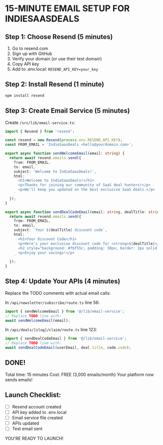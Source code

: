 # 15-MINUTE EMAIL SETUP FOR INDIESAASDEALS

## Step 1: Choose Resend (5 minutes)
1. Go to resend.com
2. Sign up with GitHub
3. Verify your domain (or use their test domain)
4. Copy API key
5. Add to .env.local: `RESEND_API_KEY=your_key`

## Step 2: Install Resend (1 minute)
```bash
npm install resend
```

## Step 3: Create Email Service (5 minutes)
Create `/src/lib/email-service.ts`:

```typescript
import { Resend } from 'resend';

const resend = new Resend(process.env.RESEND_API_KEY);
const FROM_EMAIL = 'IndieSaasDeals <hello@yourdomain.com>';

export async function sendWelcomeEmail(email: string) {
  return await resend.emails.send({
    from: FROM_EMAIL,
    to: email,
    subject: 'Welcome to IndieSaasDeals!',
    html: `
      <h1>Welcome to IndieSaasDeals!</h1>
      <p>Thanks for joining our community of SaaS deal hunters!</p>
      <p>We'll keep you updated on the best exclusive SaaS deals.</p>
    `
  });
}

export async function sendDealCodeEmail(email: string, dealTitle: string, code: string) {
  return await resend.emails.send({
    from: FROM_EMAIL,
    to: email,
    subject: `Your ${dealTitle} discount code`,
    html: `
      <h1>Your Discount Code</h1>
      <p>Here's your exclusive discount code for <strong>${dealTitle}</strong>:</p>
      <h2 style="background: #fbf55c; padding: 10px; border: 2px solid black;">${code}</h2>
      <p>Enjoy your savings!</p>
    `
  });
}
```

## Step 4: Update Your APIs (4 minutes)
Replace the TODO comments with actual email calls:

In `/api/newsletter/subscribe/route.ts` line 56:
```typescript
import { sendWelcomeEmail } from '@/lib/email-service';
// Replace TODO line with:
await sendWelcomeEmail(email);
```

In `/api/deals/[slug]/claim/route.ts` line 123:
```typescript
import { sendDealCodeEmail } from '@/lib/email-service';
// Replace TODO line with:
await sendDealCodeEmail(userEmail, deal.title, code.code);
```

## DONE! 
Total time: 15 minutes
Cost: FREE (3,000 emails/month)
Your platform now sends emails!

## Launch Checklist:
- [ ] Resend account created
- [ ] API key added to .env.local
- [ ] Email service file created  
- [ ] APIs updated
- [ ] Test email sent

YOU'RE READY TO LAUNCH!